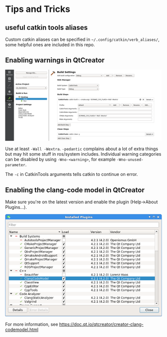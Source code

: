 # Tips and Tricks

## useful catkin tools aliases

Custom catkin aliases can be specified in `~/.config/catkin/verb_aliases/`, some helpful ones are included in this repo.

## Enabling warnings in QtCreator

![QtCreator Warnings](/imgs/qtcreator_warnings.png)

Use at least `-Wall -Wextra`. `-pedantic` complains about a lot of extra things but may hit some stuff in ros/system includes. Individual warning categories can be disabled by using `-Wno-<warning>`, for example `-Wno-unused-parameter`.

The `-c` in CatkinTools arguments tells catkin to continue on error.

## Enabling the clang-code model in QtCreator

Make sure you're on the latest version and enable the plugin (Help->About Plugins...).

![QtCreator Plugins](/imgs/qtcreator_plugins.png)

For more information, see https://doc.qt.io/qtcreator/creator-clang-codemodel.html
